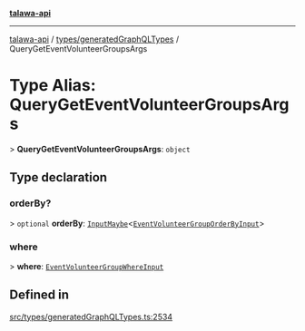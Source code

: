 [**talawa-api**](../../../README.md)

***

[talawa-api](../../../modules.md) / [types/generatedGraphQLTypes](../README.md) / QueryGetEventVolunteerGroupsArgs

# Type Alias: QueryGetEventVolunteerGroupsArgs

\> **QueryGetEventVolunteerGroupsArgs**: `object`

## Type declaration

### orderBy?

\> `optional` **orderBy**: [`InputMaybe`](InputMaybe.md)\<[`EventVolunteerGroupOrderByInput`](EventVolunteerGroupOrderByInput.md)\>

### where

\> **where**: [`EventVolunteerGroupWhereInput`](EventVolunteerGroupWhereInput.md)

## Defined in

[src/types/generatedGraphQLTypes.ts:2534](https://github.com/PalisadoesFoundation/talawa-api/blob/4b5c74fd36bcfc2e36f3a06b67d517e865c188be/src/types/generatedGraphQLTypes.ts#L2534)
